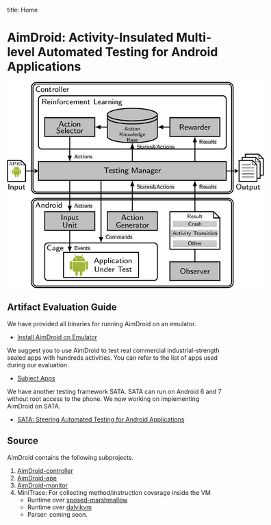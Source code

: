 title: Home

# AimDroid: Activity-Insulated Multi-level Automated Testing for Android Applications





<img class="img-responsive" style="margin:0 auto;max-width:600px;height:auto;" src="overview.png" alt="Overview"/>



## Artifact Evaluation Guide

We have provided all binaries for running AimDroid on an emulator.

* [Install AimDroid on Emulator](./install-AimDroid-on-an-emulator.html)

We suggest you to use AimDroid to test real commercial industrial-strength sealed apps with hundreds activities.
You can refer to the list of apps used during our evaluation.

* [Subject Apps](./apps-for-test.html)

We have another testing framework SATA.
SATA can run on Android 6 and 7 without root access to the phone.
We now working on implementing AimDroid on SATA.

* [SATA: Steering Automated Testing for Android Applications](http://gutianxiao.com/sata)


## Source

AimDroid contains the following subprojects.

1. [AimDroid-controller](https://github.com/icsnju/AimDroid-controller)
2. [AimDroid-ape](https://github.com/icsnju/AimDroid-ape)
3. [AimDroid-monitor](https://github.com/icsnju/AimDroid-monitor)
4. MiniTrace: For collecting method/instruction coverage inside the VM
    * Runtime over [xposed-marshmallow](https://github.com/icsnju/minitrace-on-xposed-marshmallow)
    * Runtime over [dalvikvm](https://github.com/icsnju/minitrace-on-dalvikvm)
    * Parser: coming soon.


